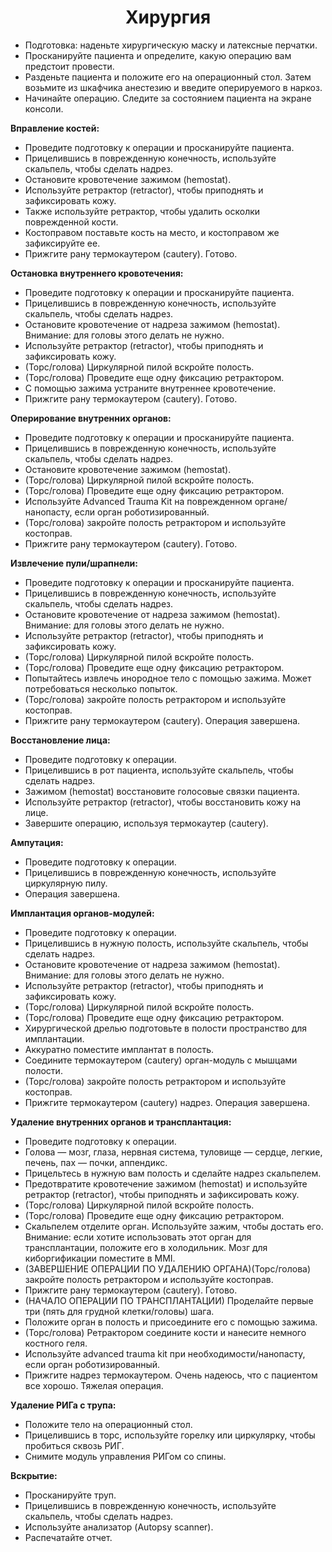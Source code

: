 <p><h1 align='center'>Хирургия</h1>
<ul>
<li>Подготовка: наденьте хирургическую маску и латексные перчатки.</li>
<li>Просканируйте пациента и определите, какую операцию вам предстоит провести. </li>
<li>Разденьте пациента и положите его на операционный стол. Затем возьмите из шкафчика анестезию и введите оперируемого в наркоз.</li>
<li>Начинайте операцию. Следите за состоянием пациента на экране консоли.</li>
</ul>
</p>
<p><strong>Вправление костей:</strong>
<ul>
<li>Проведите подготовку к операции и просканируйте пациента.</li>
<li>Прицелившись в поврежденную конечность, используйте скальпель, чтобы сделать надрез. </li>
<li>Остановите кровотечение зажимом (hemostat).</li>
<li>Используйте ретрактор (retractor), чтобы приподнять и зафиксировать кожу.</li>
<li>Также используйте ретрактор, чтобы удалить осколки поврежденной кости.</li>
<li>Костоправом поставьте кость на место, и костоправом же зафиксируйте ее.</li>
<li>Прижгите рану термокаутером (cautery). Готово.</li>
</ul>
</p>
<p><strong>Остановка внутреннего кровотечения:</strong>
<ul>
<li>Проведите подготовку к операции и просканируйте пациента.</li>
<li>Прицелившись в поврежденную конечность, используйте скальпель, чтобы сделать надрез. </li>
<li>Остановите кровотечение от надреза зажимом (hemostat). Внимание: для головы этого делать не нужно.</li>
<li>Используйте ретрактор (retractor), чтобы приподнять и зафиксировать кожу.</li>
<li>(Торс/голова) Циркулярной пилой вскройте полость.</li>
<li>(Торс/голова) Проведите еще одну фиксацию ретрактором.</li>
<li>С помощью зажима устраните внутреннее кровотечение.</li>
<li>Прижгите рану термокаутером (cautery). Готово.</li>
</ul>
</p>
<p><strong>Оперирование внутренних органов:</strong>
<ul>
<li>Проведите подготовку к операции и просканируйте пациента.</li>
<li>Прицелившись в поврежденную конечность, используйте скальпель, чтобы сделать надрез. </li>
<li>Остановите кровотечение зажимом (hemostat).</li>
<li>(Торс/голова) Циркулярной пилой вскройте полость.</li>
<li>(Торс/голова) Проведите еще одну фиксацию ретрактором.</li>
<li>Используйте Advanced Trauma Kit на поврежденном органе/нанопасту, если орган роботизированный.</li>
<li>(Торс/голова) закройте полость ретрактором и используйте костоправ.</li>
<li>Прижгите рану термокаутером (cautery). Готово.</li>
</ul></p>
<p><strong>Извлечение пули/шрапнели:</strong>
<ul>
<li>Проведите подготовку к операции и просканируйте пациента.</li>
<li>Прицелившись в поврежденную конечность, используйте скальпель, чтобы сделать надрез. </li>
<li>Остановите кровотечение от надреза зажимом (hemostat). Внимание: для головы этого делать не нужно.</li>
<li>Используйте ретрактор (retractor), чтобы приподнять и зафиксировать кожу.</li>
<li>(Торс/голова) Циркулярной пилой вскройте полость.</li>
<li>(Торс/голова) Проведите еще одну фиксацию ретрактором.</li>
<li>Попытайтесь извлечь инородное тело с помощью зажима. Может потребоваться несколько попыток.</li>
<li>(Торс/голова) закройте полость ретрактором и используйте костоправ.</li>
<li>Прижгите рану термокаутером (cautery). Операция завершена.</li>
</ul>
</p>
<p><strong>Восстановление лица:</strong>
<ul>
<li>Проведите подготовку к операции.</li>
<li>Прицелившись в рот пациента, используйте скальпель, чтобы сделать надрез. </li>
<li>Зажимом (hemostat) восстановите голосовые связки пациента.</li>
<li>Используйте ретрактор (retractor), чтобы восстановить кожу на лице.</li>
<li>Завершите операцию, используя термокаутер (cautery).</li>
</ul>
</p>
<p><strong>Ампутация:</strong>
<ul>
<li>Проведите подготовку к операции.</li>
<li>Прицелившись в поврежденную конечность, используйте циркулярную пилу. </li>
<li>Операция завершена.</li>
</ul>
</p>
<p><strong>Имплантация органов-модулей:</strong>
<ul>
<li>Проведите подготовку к операции.</li>
<li>Прицелившись в нужную полость, используйте скальпель, чтобы сделать надрез. </li>
<li>Остановите кровотечение от надреза зажимом (hemostat). Внимание: для головы этого делать не нужно.</li>
<li>Используйте ретрактор (retractor), чтобы приподнять и зафиксировать кожу.</li>
<li>(Торс/голова) Циркулярной пилой вскройте полость.</li>
<li>(Торс/голова) Проведите еще одну фиксацию ретрактором.</li>
<li>Хирургической дрелью подготовьте в полости пространство для имплантации.</li>
<li>Аккуратно поместите имплантат в полость.</li>
<li>Соедините термокаутером (cautery) орган-модуль с мышцами полости.</li>
<li>(Торс/голова) закройте полость ретрактором и используйте костоправ.</li>
<li>Прижгите термокаутером (cautery) надрез. Операция завершена.</li>
</ul>
</p>
<p><strong>Удаление внутренних органов и трансплантация:</strong>
<ul>
<li>Проведите подготовку к операции.</li>
<li>Голова — мозг, глаза, нервная система, туловище — сердце, легкие, печень, пах — почки, аппендикс. </li>
<li>Прицельтесь в нужную вам полость и сделайте надрез скальпелем.</li>
<li>Предотвратите кровотечение зажимом (hemostat) и используйте ретрактор (retractor), чтобы приподнять и зафиксировать кожу.</li>
<li>(Торс/голова) Циркулярной пилой вскройте полость.</li>
<li>(Торс/голова) Проведите еще одну фиксацию ретрактором.</li>
<li>Скальпелем отделите орган. Используйте зажим, чтобы достать его. Внимание: если хотите использовать этот орган для трансплантации, положите его в холодильник. Мозг для киборгификации поместите в MMI.</li>
<li>(ЗАВЕРШЕНИЕ ОПЕРАЦИИ ПО УДАЛЕНИЮ ОРГАНА)(Торс/голова) закройте полость ретрактором и используйте костоправ.</li>
<li>Прижгите рану термокаутером (cautery). Готово.</li>
<li>(НАЧАЛО ОПЕРАЦИИ ПО ТРАНСПЛАНТАЦИИ) Проделайте первые три (пять для грудной клетки/головы) шага. </li>
<li>Положите орган в полость и присоедините его с помощью зажима.</li>
<li>(Торс/голова) Ретрактором соедините кости и нанесите немного костного геля.</li>
<li>Используйте advanced trauma kit при необходимости/нанопасту, если орган роботизированный.</li>
<li>Прижгите надрез термокаутером. Очень надеюсь, что с пациентом все хорошо. Тяжелая операция.</li>
</ul>
</p>
<p><strong>Удаление РИГа с трупа:</strong>
<ul>
<li>Положите тело на операционный стол.</li>
<li>Прицелившись в торс, используйте горелку или циркулярку, чтобы пробиться сквозь РИГ. </li>
<li>Снимите модуль управления РИГом со спины.</li>
</ul>
</p>
<p><strong>Вскрытие:</strong>
<ul>
<li>Просканируйте труп.</li>
<li>Прицелившись в поврежденную конечность, используйте скальпель, чтобы сделать надрез. </li>
<li>Используйте анализатор (Autopsy scanner).</li>
<li>Распечатайте отчет.</li>
</ul>
</p>
